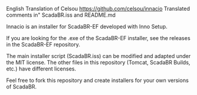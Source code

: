 English Translation of Celsou https://github.com/celsou/innacio
Translated comments in"
ScadaBR.iss and README.md

Innacio is an installer for ScadaBR-EF developed with Inno Setup.

If you are looking for the .exe of the ScadaBR-EF installer, see the releases in the ScadaBR-EF repository.

The main installer script (ScadaBR.iss) can be modified and adapted under the MIT license. The other files in this repository (Tomcat, ScadaBR Builds, etc.) have different licenses.

Feel free to fork this repository and create installers for your own versions of ScadaBR.
